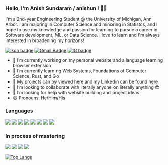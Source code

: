 ### Hello, I'm Anish Sundaram / anishun ! 👋🏼 <insert link here>

I'm a 2nd-year Engineering Student @ the University of Michigan, Ann Arbor. I am majoring in Computer Science and minoring in Statistcs, and I hope to use my knowledge and passion for learning to pursue a career in Software development, ML, or Data Science. I love to learn and I'm always interested in broadening my horizons!

[![lkdn badge](https://img.shields.io/badge/-anishsundaram-%230177B5?style=flat&logo=linkedin)](https://www.linkedin.com/in/anishsundaram)
[![Gmail Badge](https://img.shields.io/badge/-Gmail-c14438?style=flat-square&logo=Gmail&logoColor=white&link=mailto:anishsun@umich.edu)](mailto:contact@anishsun@umich.edu)
[![IG badge](https://img.shields.io/badge/-@anish_sundaram14-%23E4415F?style=flat&logo=instagram&logoColor=white)](https://www.instagram.com/anish_sundaram14)

- 🔧 I’m currently working on my personal website and a language learning browser extension
- 🌱 I’m currently learning Web Systems, Foundations of Computer Science, Rust, and Go
- 📁 My projects can by viewed [here](https://github.com/anishsundaram?tab=repositories) and my Linkedin can be found [here](https://www.linkedin.com/in/anishsundaram/)
- 👯 I’m looking to collaborate with literally anyone on literally anything 😎
- 🤔 I’m looking for help with website building and project ideas
- 😄 Pronouns: He/Him/His 


### Languages
<p align='left'>
  <img src="https://img.shields.io/badge/C-00599C?style=for-the-badge&logo=c&logoColor=white"/>
  <img src="https://img.shields.io/badge/C%2B%2B-00599C?style=for-the-badge&logo=c%2B%2B&logoColor=white"/>
  <img src="https://img.shields.io/badge/Java-f89820?style=for-the-badge&logo=java&logoColor=white"/>
  <img src="https://img.shields.io/badge/Python-4584b6?style=for-the-badge&logo=python&logoColor=white"/>
  <img src="https://img.shields.io/badge/MySQL-00758F?style=for-the-badge&logo=mysql&logoColor=white"/>
  <img src="https://img.shields.io/badge/PostgreSQL-0064a5?style=for-the-badge&logo=postgresql&logoColor=white"/>
  <img src="https://img.shields.io/badge/CSS-264de4?&style=for-the-badge&logo=css3&logoColor=white"/>
  <img src="https://img.shields.io/badge/HTML-F06529?style=for-the-badge&logo=html5&logoColor=white"/>
</p>
  
### In process of mastering
<p align='left'>  
  
  <img src="https://img.shields.io/badge/Go-00ADD8?style=for-the-badge&logo=go&logoColor=white"/>
  <img src="https://img.shields.io/badge/Docker-0db7ed?style=for-the-badge&logo=Docker&logoColor=white"/>
  <img src="https://img.shields.io/badge/Rust-b7410e?style=for-the-badge&logo=rust&logoColor=white"/>
  <img src="https://img.shields.io/badge/Javascript-F0DB4F?style=for-the-badge&logo=Javascript&logoColor=white"/>
</p>  
  



[![Top Langs](https://github-readme-stats.vercel.app/api/top-langs/?username=anishsundaram&layout=compact)](https://github.com/anishsundaram/github-readme-stats)


<!--
**anishsundaram/anishsundaram** is a ✨ _special_ ✨ repository because its `README.md` (this file) appears on your GitHub profile.

Here are some ideas to get you started:

- 🔭 I’m currently working on ...
- 🌱 I’m currently learning ...
- 👯 I’m looking to collaborate on ...
- 🤔 I’m looking for help with ...
- 💬 Ask me about ...
- 📫 How to reach me: ...
- 😄 Pronouns: ...
- ⚡ Fun fact: ...
-->
